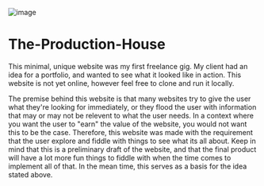![image](https://github.com/user-attachments/assets/0829601d-bde1-4a3e-8ec3-61ba7fd9d1e1)
# The-Production-House

This minimal, unique website was my first freelance gig. My client had an idea for a portfolio, and wanted to see what it looked like in action. This website is not yet online, however feel free to clone and run it locally.

The premise behind this website is that many websites try to give the user what they're looking for immediately, or they flood the user with information that may or may not be relevent to what the user needs. In a context where you want the user to "earn" the value of the website, you would not want this to be the case. Therefore, this website was made with the requirement that the user explore and fiddle with things to see what its all about. Keep in mind that this is a preliminary draft of the website, and that the final product will have a lot more fun things to fiddle with when the time comes to implement all of that. In the mean time, this serves as a basis for the idea stated above.
